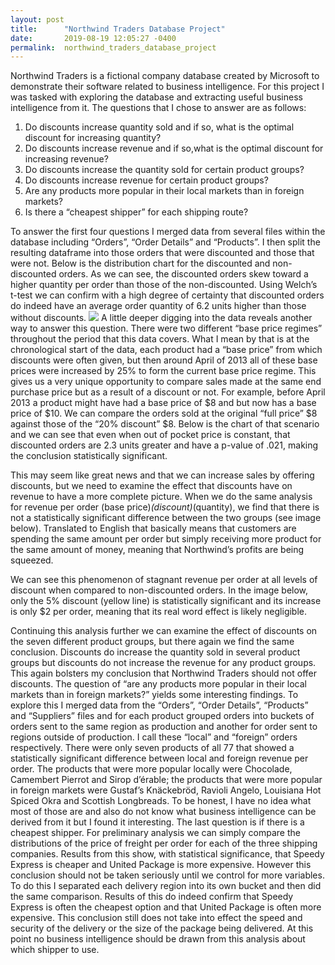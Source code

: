 ```yaml
---
layout: post
title:      "Northwind Traders Database Project"
date:       2019-08-19 12:05:27 -0400
permalink:  northwind_traders_database_project
---
```



Northwind Traders is a fictional company database created by Microsoft to demonstrate their software related to business intelligence. For this project I was tasked with exploring the database and extracting useful business intelligence from it. The questions that I chose to answer are as follows:

1. Do discounts increase quantity sold and if so, what is the optimal discount for increasing quantity?
2. Do discounts increase revenue and if so,what is the optimal discount for increasing revenue?
3. Do discounts increase the quantity sold for certain product groups?
4. Do discounts increase revenue for certain product groups?
5. Are any products more popular in their local markets than in foreign markets?
6. Is there a “cheapest shipper” for each shipping route?

To answer the first four questions I merged data from several files within the database including “Orders”, “Order Details” and “Products”. I then split the resulting dataframe into those orders that were discounted and those that were not. Below is the distribution chart for the discounted and non-discounted orders. As we can see, the discounted orders skew toward a higher quantity per order than those of the non-discounted. Using Welch’s t-test we can confirm with a high degree of certainty that discounted orders do indeed have an average order quantity of 6.2 units higher than those without discounts.
![](https://miro.medium.com/max/700/1*7pKLitNtQHpmicnAiSE_kg.png)
A little deeper digging into the data reveals another way to answer this question. There were two different “base price regimes” throughout the period that this data covers. What I mean by that is at the chronological start of the data, each product had a “base price” from which discounts were often given, but then around April of 2013 all of these base prices were increased by 25% to form the current base price regime. This gives us a very unique opportunity to compare sales made at the same end purchase price but as a result of a discount or not. For example, before April 2013 a product might have had a base price of $8 and but now has a base price of $10. We can compare the orders sold at the original “full price” $8 against those of the “20% discount” $8. Below is the chart of that scenario and we can see that even when out of pocket price is constant, that discounted orders are 2.3 units greater and have a p-value of .021, making the conclusion statistically significant.

This may seem like great news and that we can increase sales by offering discounts, but we need to examine the effect that discounts have on revenue to have a more complete picture. When we do the same analysis for revenue per order (base price)*(discount)*(quantity), we find that there is not a statistically significant difference between the two groups (see image below). Translated to English that basically means that customers are spending the same amount per order but simply receiving more product for the same amount of money, meaning that Northwind’s profits are being squeezed.

We can see this phenomenon of stagnant revenue per order at all levels of discount when compared to non-discounted orders. In the image below, only the 5% discount (yellow line) is statistically significant and its increase is only $2 per order, meaning that its real word effect is likely negligible.

Continuing this analysis further we can examine the effect of discounts on the seven different product groups, but there again we find the same conclusion. Discounts do increase the quantity sold in several product groups but discounts do not increase the revenue for any product groups. This again bolsters my conclusion that Northwind Traders should not offer discounts.
The question of “are any products more popular in their local markets than in foreign markets?” yields some interesting findings. To explore this I merged data from the “Orders”, “Order Details”, “Products” and “Suppliers” files and for each product grouped orders into buckets of orders sent to the same region as production and another for order sent to regions outside of production. I call these “local” and “foreign” orders respectively. There were only seven products of all 77 that showed a statistically significant difference between local and foreign revenue per order. The products that were more popular locally were Chocolade, Camembert Pierrot and Sirop d’érable; the products that were more popular in foreign markets were Gustaf’s Knäckebröd, Ravioli Angelo, Louisiana Hot Spiced Okra and Scottish Longbreads. To be honest, I have no idea what most of those are and also do not know what business intelligence can be derived from it but I found it interesting.
The last question is if there is a cheapest shipper. For preliminary analysis we can simply compare the distributions of the price of freight per order for each of the three shipping companies. Results from this show, with statistical significance, that Speedy Express is cheaper and United Package is more expensive. However this conclusion should not be taken seriously until we control for more variables. To do this I separated each delivery region into its own bucket and then did the same comparison. Results of this do indeed confirm that Speedy Express is often the cheapest option and that United Package is often more expensive. This conclusion still does not take into effect the speed and security of the delivery or the size of the package being delivered. At this point no business intelligence should be drawn from this analysis about which shipper to use.
